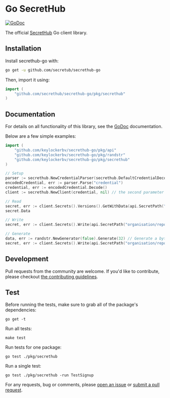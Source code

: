 # Go SecretHub

[![GoDoc](http://img.shields.io/badge/godoc-reference-blue.svg)][godoc]

The official [SecretHub][secrethub] Go client library.

## Installation

Install secrethub-go with:

```sh
go get -u github.com/secretub/secrethub-go
```

Then, import it using:

``` go
import (
    "github.com/secrethub/secrethub-go/pkg/secrethub"
)
```

## Documentation

For details on all functionality of this library, see the [GoDoc][godoc] documentation.

Below are a few simple examples:

```go
import (
	"github.com/keylockerbv/secrethub-go/pkg/api"
	"github.com/keylockerbv/secrethub-go/pkg/randstr"
	"github.com/keylockerbv/secrethub-go/pkg/secrethub"
)

// Setup
parser := secrethub.NewCredentialParser(secrethub.DefaultCredentialDecoders)
encodedCredential, err := parser.Parse("credential")
credential, err := encodedCredential.Decode()
client := secrethub.NewClient(credential, nil) // the second parameter can be used to override default options, e.g. to use a different backend for mocking.

// Read
secret, err := client.Secrets().Versions().GetWithData(api.SecretPath("organisation/repo/directory/secret:latest"))
secret.Data

// Write
secret, err := client.Secrets().Write(api.SecretPath("organisation/repo/directory/secret"), []byte("data"))

// Generate
data, err := randstr.NewGenerator(false).Generate(32) // Generate a byte-array of 32 alphanumeric characters.
secret, err := client.Secrets().Write(api.SecretPath("organisation/repo/directory/secret"), data)
```

## Development

Pull requests from the community are welcome.
If you'd like to contribute, please checkout [the contributing guidelines](./CONTRIBUTING.md).

## Test

Before running the tests, make sure to grab all of the package's dependencies:

    go get -t

Run all tests:

    make test

Run tests for one package:

    go test ./pkg/secrethub

Run a single test:

    go test ./pkg/secrethub -run TestSignup

For any requests, bug or comments, please [open an issue][issues] or [submit a
pull request][pulls].

[secrethub]: https://secrethub.io
[issues]: https://github.com/secrethub/secrethub-go/issues/new
[pulls]: https://github.com/secrethub/secrethub-go/pulls
[godoc]: http://godoc.org/github.com/secrethub/secrethub-go
